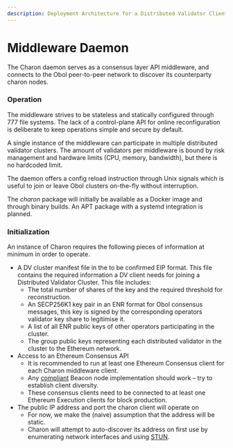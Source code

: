 ```yaml
---
description: Deployment Architecture for a Distributed Validator Client
---
```


# Middleware Daemon

The Charon daemon serves as a consensus layer API middleware, and connects to the Obol peer-to-peer network to discover its counterparty charon nodes.

### Operation

The middleware strives to be stateless and statically configured through 777 file systems. The lack of a control-plane API for online reconfiguration is deliberate to keep operations simple and secure by default.

A single instance of the middleware can participate in multiple distributed validator clusters. The amount of validators per middleware is bound by risk management and hardware limits (CPU, memory, bandwidth), but there is no hardcoded limit.

The daemon offers a config reload instruction through Unix signals which is useful to join or leave Obol clusters on-the-fly without interruption.

The _charon_ package will initially be available as a Docker image and through binary builds. An APT package with a systemd integration is planned.

### Initialization

An instance of Charon requires the following pieces of information at minimum in order to operate.

- A DV cluster manifest file in the to be confirmed EIP format. This file contains the required information a DV client needs for joining a Distributed Validator Cluster. This file includes:
  - The total number of shares of the key and the required threshold for reconstruction.
  - An SECP256K1 key pair in an ENR format for Obol consensus messages, this key is signed by the corresponding operators validator key share to legitimise it.
  - A list of all ENR public keys of other operators participating in the cluster.
  - The group public keys representing each distributed validator in the cluster to the Ethereum network.
- Access to an Ethereum Consensus API
  - It is recommended to run at least one Ethereum Consensus client for each Charon middleware client.
  - Any [compliant](https://ethereum.github.io/beacon-APIs/) Beacon node implementation should work – try to establish client diversity.
  - These consensus clients need to be connected to at least one Ethereum Execution clients for block production.
- The public IP address and port the charon client will operate on
  - For now, we make the (naive) assumption that the address will be static.
  - Charon will attempt to auto-discover its address on first use by enumerating network interfaces and using [STUN](https://datatracker.ietf.org/doc/html/rfc5389).
